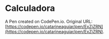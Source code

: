 # Calculadora

A Pen created on CodePen.io. Original URL: [https://codepen.io/catarineaguiar/pen/ExZjZRN](https://codepen.io/catarineaguiar/pen/ExZjZRN).


